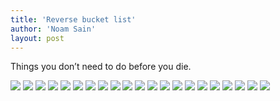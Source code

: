 ```yaml
---
title: 'Reverse bucket list'
author: 'Noam Sain'
layout: post
---
```


Things you don’t need to do before you die.

![](/assets/2017/11/bucketlist-01.jpg) ![](/assets/2017/11/bucketlist-02.jpg) ![](/assets/2017/11/bucketlist-03.jpg) ![](/assets/2017/11/bucketlist-04.jpg) ![](/assets/2017/11/bucketlist-05.jpg) ![](/assets/2017/11/bucketlist-06.jpg) ![](/assets/2017/11/bucketlist-07.jpg) ![](/assets/2017/11/bucketlist-08.jpg) ![](/assets/2017/11/bucketlist-09.jpg) ![](/assets/2017/11/bucketlist-10.jpg) ![](/assets/2017/11/bucketlist-11.jpg) ![](/assets/2017/11/bucketlist-12.jpg) ![](/assets/2017/11/bucketlist-13.jpg) ![](/assets/2017/11/bucketlist-14.jpg) ![](/assets/2017/11/bucketlist-15.jpg) ![](/assets/2017/11/bucketlist-16.jpg) ![](/assets/2017/11/bucketlist-17.jpg) ![](/assets/2017/11/bucketlist-18.jpg) ![](/assets/2017/11/bucketlist-19.jpg) ![](/assets/2017/11/bucketlist-20.jpg) ![](/assets/2017/11/bucketlist-21.jpg)
